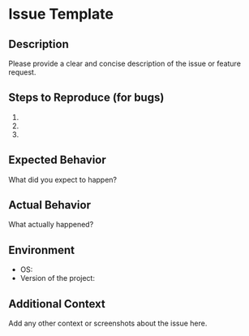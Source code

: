 # Issue Template

## Description

Please provide a clear and concise description of the issue or feature request.

## Steps to Reproduce (for bugs)

1.
2.
3.

## Expected Behavior

What did you expect to happen?

## Actual Behavior

What actually happened?

## Environment

* OS:
* Version of the project:

## Additional Context

Add any other context or screenshots about the issue here.
